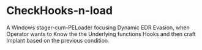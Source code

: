 # CheckHooks-n-load
A Windows stager-cum-PELoader focusing Dynamic EDR Evasion, when Operator wants to Know the the Underlying functions Hooks and then craft Implant based on the previous condition.
